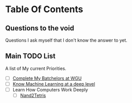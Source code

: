 # Table Of Contents

## Questions to the void
Questions I ask myself that I don't know the answer to yet.


## Main TODO List
A list of My current Priorities.

- [ ] [Complete My Batchelors at WGU](/WGU/index)
- [ ] [Know Machine Learning at a deep level](ML/index)
- [ ] Learn How Computers Work Deeply
    - [ ] [Nand2Tetris](Nand2Tetris/)
